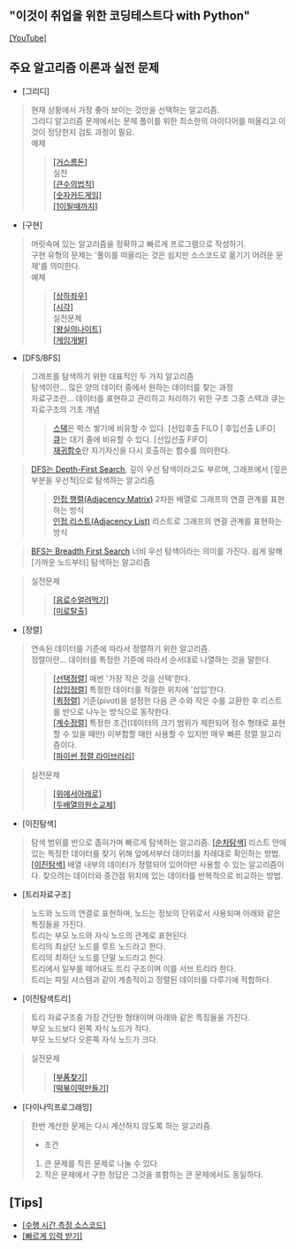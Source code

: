 ## "이것이 취업을 위한 코딩테스트다 with Python"
[[YouTube]](https://youtu.be/m-9pAwq1o3w)

## 주요 알고리즘 이론과 실전 문제
- [그리디]  
> 현재 상황에서 가장 좋아 보이는 것만을 선택하는 알고리즘.   
> 그리디 알고리즘 문제에서는 문제 풀이를 위한 최소한의 아이디어를 떠올리고 이것이 정당한지 검토 과정이 필요.   
> 예제    
>> [[거스름돈]](./greedy/거스름돈.py)   
> 실전   
>> [[큰수의법칙]](./greedy/큰수의법칙.py)   
>> [[숫자카드게임]](./greedy/숫자카드게임.py)   
>> [[1이될때까지]](./greedy/1이될때까지.py)   

- [구현]   
> 머릿속에 있는 알고리즘을 정확하고 빠르게 프로그램으로 작성하기.   
> 구현 유형의 문제는 '풀이를 떠올리는 것은 쉽지만 소스코드로 옮기기 어려운 문제'를 의미한다.   
> 예제   
>> [[상하좌우]](./구현/상하좌우.py)   
>> [[시각]](./구현/시각.py)   
> 실전문제   
>> [[왕실의나이트]](./구현/왕실의나이트.py)   
>> [[게임개발]](./구현/게임개발.py)
   
- [DFS/BFS]   
> 그래프를 탐색하기 위한 대표적인 두 가지 알고리즘   
> 탐색이란... 많은 양의 데이터 중에서 원하는 데이터를 찾는 과정  
> 자료구조란... 데이터를 표현하고 관리하고 처리하기 위한 구조
> 그중 스택과 큐는 자료구조의 기초 개념   
>> [스택](./DFS_BFS/스택예제.py)은 박스 쌓기에 비유할 수 있다. [선입후출 FILO | 후입선출 LIFO]   
>> [큐](./DFS_BFS/큐.py)는 대기 줄에 비유할 수 있다. [선입선출 FIFO]   
>> [재귀함수](./DFS_BFS/재귀함수예제.py)란 자기자신을 다시 호출하는 함수를 의미한다.
   
> [DFS는 Depth-First Search](./DFS_BFS/DFS예제.py), 깊이 우선 탐색이라고도 부르며, 그래프에서 [깊은 부분을 우선적]으로 탐색하는 알고리즘   
>> [인접 행렬(Adjacency Matrix)](./DFS_BFS/인접행렬예제.py) 2차원 배열로 그래프의 연결 관계를 표현하는 방식   
>> [인접 리스트(Adjacency List)](./DFS_BFS/인접리스트예제.py) 리스트로 그래프의 연결 관계를 표현하는 방식   
   
> [BFS는 Breadth First Search](./DFS_BFS/BFS예제.py) 너비 우선 탐색이라는 의미를 가진다. 쉽게 말해 [가까운 노드부터] 탐색하는 알고리즘   
  
> 실전문제   
>> [[음료수얼려먹기]](./DFS_BFS/음료수얼려먹기.py)   
>> [[미로탈출]](./DFS_BFS/미로탈출.py)   
   
- [정렬]   
> 연속된 데이터를 기준에 따라서 정렬하기 위한 알고리즘.   
> 정렬이란... 데이터를 특정한 기준에 따라서 순서대로 나열하는 것을 말한다.   
>> [[선택정렬]](./정렬/선택정렬.py) 매번 '가장 작은 것을 선택'한다.   
>> [[삽입정렬]](./정렬/삽입정렬.py) 특정한 데이터를 적절한 위치에 '삽입'한다.   
>> [[퀵정렬]](./정렬/퀵정렬.py) 기준(pivot)을 설정한 다음 큰 수와 작은 수를 교환한 후 리스트를 반으로 나누는 방식으로 동작한다.   
>> [[계수정렬]](./정렬/계수정렬.py) 특정한 조건(데이터의 크기 범위가 제한되어 정수 형태로 표현할 수 있을 때만) 이부합할 때만 사용할 수 있지만 매우 빠른 정렬 알고리즘이다.   
>> [[파이썬 정렬 라이브러리]](./정렬/파이썬정렬라이브러리.py)   
   
> 실전문제   
>> [[위에서아래로]](./정렬/위에서아래로.py)   
>> [[두배열의원소교체]](./정렬/두배열의원소교체.py)   
   
- [이진탐색]   
> 탐색 범위를 반으로 좁혀가며 빠르게 탐색하는 알고리즘.
> [[순차탐색]](./이진탐색/순차탐색.py) 리스트 안에 있는 특정한 데이터를 찾기 위해 앞에서부터 데이터를 차례대로 확인하는 방법.   
> [[이진탐색]](./이진탐색/이진탐색.py) 배열 내부의 데이터가 정렬되어 있어야만 사용할 수 있는 알고리즘이다. 찾으려는 데이터와 중간점 위치에 있는 데이터를 반복적으로 비교하는 방법.
> 
   
- [트리자료구조]   
> 노드와 노드의 연결로 표현하며, 노드는 정보의 단위로서 사용되며 아래와 같은 특징들을 가진다.   
> 트리는 부모 노드와 자식 노드의 관계로 표현된다.   
> 트리의 최상단 노드를 루트 노드라고 한다.   
> 트리의 최하단 노드를 단말 노드라고 한다.   
> 트리에서 일부를 떼어내도 트리 구조이며 이를 서브 트리라 한다.   
> 트리는 파일 시스템과 같이 계층적이고 정렬된 데이터를 다루기에 적합하다.   
   
- [이진탐색트리]
> 트리 자료구조중 가장 간단한 형태이며 아래와 같은 특징들을 가진다.   
> 부모 노드보다 왼쪽 자식 노드가 작다.   
> 부모 노드보다 오른쪽 자식 노드가 크다.   
   
> 실전문제   
>> [[부품찾기]](./이진탐색/부품찾기.py)   
>> [[떡볶이떡만들기]](./이진탐색/떡볶이떡만들기.py)   
   
- [다이나믹프로그래밍]   
> 한번 계산한 문제는 다시 계산하지 않도록 하는 알고리즘.   
> * 조건   
> 1. 큰 문제를 작은 문제로 나눌 수 있다.   
> 2. 작은 문제에서 구한 정답은 그것을 포함하는 큰 문제에서도 동일하다.   
## [Tips]
- [[수행 시간 측정 소스코드]](./Tips/수행시간측정소스코드.py)   
- [[빠르게 입력 받기]](./Tips/빠르게입력받기.py)   
